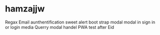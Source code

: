 # hamzajjw


Regax Email aunthentification 
sweet alert
boot strap modal
modal in sign in or login
media Querry
modal handel
PWA test after Eid

